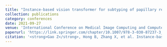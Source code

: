 ```yaml
---
title: "Instance-based vision transformer for subtyping of papillary renal cell carcinoma in histopathological image"
collection: publications
category: conferences
date: 2021-09-27
venue: 'International Conference on Medical Image Computing and Computer-Assisted Intervention'
paperurl: 'https://link.springer.com/chapter/10.1007/978-3-030-87237-3_29'
citation: '<strong>Gao Z</strong>, Hong B, Zhang X, et al. Instance-based vision transformer for subtyping of papillary renal cell carcinoma in histopathological image[C]//International conference on medical image computing and computer-assisted intervention. Cham: Springer International Publishing, 2021: 299-308.'
---
```

